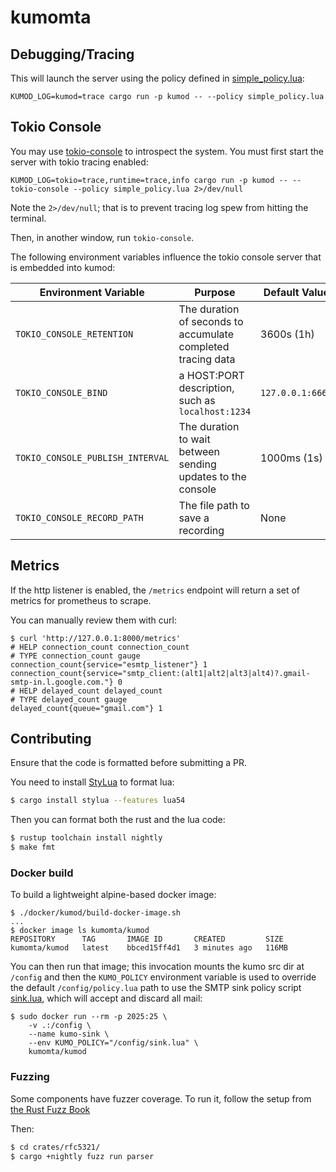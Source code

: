 # kumomta

## Debugging/Tracing

This will launch the server using the policy defined in [simple_policy.lua](simple_policy.lua):

```
KUMOD_LOG=kumod=trace cargo run -p kumod -- --policy simple_policy.lua
```

## Tokio Console

You may use
[tokio-console](https://docs.rs/tokio-console/latest/tokio_console/) to
introspect the system. You must first start the server with tokio tracing
enabled:

```
KUMOD_LOG=tokio=trace,runtime=trace,info cargo run -p kumod -- --tokio-console --policy simple_policy.lua 2>/dev/null
```

Note the `2>/dev/null`; that is to prevent tracing log spew from hitting the terminal.

Then, in another window, run `tokio-console`.

The following environment variables influence the tokio console server that is
embedded into kumod:

| **Environment Variable**         | **Purpose**                                                  | **Default Value** |
|----------------------------------|--------------------------------------------------------------|-------------------|
| `TOKIO_CONSOLE_RETENTION`        | The duration of seconds to accumulate completed tracing data | 3600s (1h)        |
| `TOKIO_CONSOLE_BIND`             | a HOST:PORT description, such as `localhost:1234`            | `127.0.0.1:6669`  |
| `TOKIO_CONSOLE_PUBLISH_INTERVAL` | The duration to wait between sending updates to the console  | 1000ms (1s)       |
| `TOKIO_CONSOLE_RECORD_PATH`      | The file path to save a recording                            | None              |

## Metrics

If the http listener is enabled, the `/metrics` endpoint will return a set of metrics
for prometheus to scrape.

You can manually review them with curl:

```
$ curl 'http://127.0.0.1:8000/metrics'
# HELP connection_count connection_count
# TYPE connection_count gauge
connection_count{service="esmtp_listener"} 1
connection_count{service="smtp_client:(alt1|alt2|alt3|alt4)?.gmail-smtp-in.l.google.com."} 0
# HELP delayed_count delayed_count
# TYPE delayed_count gauge
delayed_count{queue="gmail.com"} 1
```

## Contributing

Ensure that the code is formatted before submitting a PR.

You need to install [StyLua](https://github.com/JohnnyMorganz/StyLua) to
format lua:

```bash
$ cargo install stylua --features lua54
```

Then you can format both the rust and the lua code:

```bash
$ rustup toolchain install nightly
$ make fmt
```

### Docker build

To build a lightweight alpine-based docker image:

```
$ ./docker/kumod/build-docker-image.sh
...
$ docker image ls kumomta/kumod
REPOSITORY      TAG       IMAGE ID       CREATED         SIZE
kumomta/kumod   latest    bbced15ff4d1   3 minutes ago   116MB
```

You can then run that image; this invocation mounts the kumo
src dir at `/config` and then the `KUMO_POLICY` environment
variable is used to override the default `/config/policy.lua`
path to use the SMTP sink policy script [sink.lua](sink.lua),
which will accept and discard all mail:

```
$ sudo docker run --rm -p 2025:25 \
    -v .:/config \
    --name kumo-sink \
    --env KUMO_POLICY="/config/sink.lua" \
    kumomta/kumod
```

### Fuzzing

Some components have fuzzer coverage.  To run it, follow the setup from [the
Rust Fuzz Book](https://rust-fuzz.github.io/book/cargo-fuzz/setup.html)

Then:

```bash
$ cd crates/rfc5321/
$ cargo +nightly fuzz run parser
```
